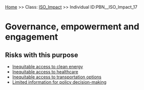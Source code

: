 [Home](https://github.com/mm80843/T3.5/blob/pages/index.md) >> Class: [ISO_Impact](https://github.com/mm80843/T3.5/tree/main/docs/ISO_Impact/index.md) >> Individual ID:PBN__ISO_Impact_17 

# __Governance, empowerment and engagement__

## Risks with this purpose

* [Inequitable access to clean energy](https://github.com/mm80843/T3.5/blob/pages/Risk/PBN__Risk_1477.md)
* [Inequitable access to healthcare](https://github.com/mm80843/T3.5/blob/pages/Risk/PBN__Risk_1911.md)
* [Inequitable access to transportation options](https://github.com/mm80843/T3.5/blob/pages/Risk/PBN__Risk_1309.md)
* [Limited information for policy decision-making](https://github.com/mm80843/T3.5/blob/pages/Risk/PBN__Risk_1597.md)

